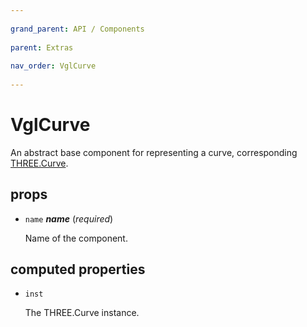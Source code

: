 ```yaml
---
          
grand_parent: API / Components
          
parent: Extras
          
nav_order: VglCurve
          
---
```

# VglCurve 

An abstract base component for representing a curve, corresponding
[THREE.Curve](https://threejs.org/docs/index.html#api/extras/core/Curve). 

## props 

- `name` ***name*** (*required*) 

  Name of the component. 

## computed properties 

- `inst` 

  The THREE.Curve instance. 


